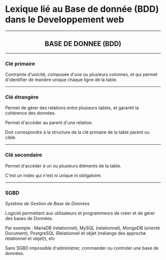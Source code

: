 # Lexique lié au Base de donnée (BDD) dans le Developpement web

---

<h2 align="center">BASE DE DONNEE (BDD)</h2>

---

### Clé primaire

Contrainte d'unicité, composée d'une ou plusieurs colonnes, et qui permet d'identifier de manière unique chaque ligne de la table.

 --- 

 ### Clé étrangère

Permet de gérer des relations entre plusieurs tables, et garantit la cohérence des données.

Permet d'accéder au parent d'une relation.

Doit correspondre à la structure de la clé primaire de la table parent ou cible.


--- 

### Clé secondaire

Permet d'accéder à un ou plusieurs éléments de la table. 

C'est un index qui n'est ni unique ni obligatoire.

---

### SGBD

*Système de Gestion de Base de Données*

Logiciel permettant aux utilisateurs et programmeurs de créer et de gérer des bases de Données.

Par exemple : MariaDB (relationnel), MySQL (relationnel), MongoDB (orienté Document), PostgreSQL (Relationnel et objet (mélange des approche relationnel et objet)), etc

Sans SGBD impossible d'administrer, commander ou controler une base de données.





